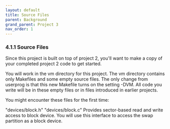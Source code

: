 ```yaml
---
layout: default
title: Source Files
parent: Background
grand_parent: Project 3
nav_order: 1
---
```


### 4.1.1 Source Files

Since this project is built on top of project 2, you'll want to make a copy of your completed project 2 code to get started.

You will work in the vm directory for this project. The vm directory contains only Makefiles and some empty source files. The only change from userprog is that this new Makefile turns on the setting -DVM. All code you write will be in these empty files or in files introduced in earlier projects.

You might encounter these files for the first time:

"devices/block.h"
"devices/block.c"
Provides sector-based read and write access to block device. You will use this interface to access the swap partition as a block device.
